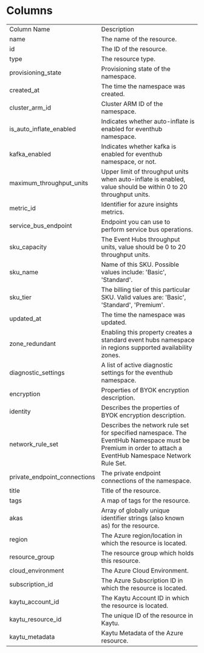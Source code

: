 # Columns  

<table>
	<tr><td>Column Name</td><td>Description</td></tr>
	<tr><td>name</td><td>The name of the resource.</td></tr>
	<tr><td>id</td><td>The ID of the resource.</td></tr>
	<tr><td>type</td><td>The resource type.</td></tr>
	<tr><td>provisioning_state</td><td>Provisioning state of the namespace.</td></tr>
	<tr><td>created_at</td><td>The time the namespace was created.</td></tr>
	<tr><td>cluster_arm_id</td><td>Cluster ARM ID of the namespace.</td></tr>
	<tr><td>is_auto_inflate_enabled</td><td>Indicates whether auto-inflate is enabled for eventhub namespace.</td></tr>
	<tr><td>kafka_enabled</td><td>Indicates whether kafka is enabled for eventhub namespace, or not.</td></tr>
	<tr><td>maximum_throughput_units</td><td>Upper limit of throughput units when auto-inflate is enabled, value should be within 0 to 20 throughput units.</td></tr>
	<tr><td>metric_id</td><td>Identifier for azure insights metrics.</td></tr>
	<tr><td>service_bus_endpoint</td><td>Endpoint you can use to perform service bus operations.</td></tr>
	<tr><td>sku_capacity</td><td>The Event Hubs throughput units, value should be 0 to 20 throughput units.</td></tr>
	<tr><td>sku_name</td><td>Name of this SKU. Possible values include: 'Basic', 'Standard'.</td></tr>
	<tr><td>sku_tier</td><td>The billing tier of this particular SKU. Valid values are: 'Basic', 'Standard', 'Premium'.</td></tr>
	<tr><td>updated_at</td><td>The time the namespace was updated.</td></tr>
	<tr><td>zone_redundant</td><td>Enabling this property creates a standard event hubs namespace in regions supported availability zones.</td></tr>
	<tr><td>diagnostic_settings</td><td>A list of active diagnostic settings for the eventhub namespace.</td></tr>
	<tr><td>encryption</td><td>Properties of BYOK encryption description.</td></tr>
	<tr><td>identity</td><td>Describes the properties of BYOK encryption description.</td></tr>
	<tr><td>network_rule_set</td><td>Describes the network rule set for specified namespace. The EventHub Namespace must be Premium in order to attach a EventHub Namespace Network Rule Set.</td></tr>
	<tr><td>private_endpoint_connections</td><td>The private endpoint connections of the namespace.</td></tr>
	<tr><td>title</td><td>Title of the resource.</td></tr>
	<tr><td>tags</td><td>A map of tags for the resource.</td></tr>
	<tr><td>akas</td><td>Array of globally unique identifier strings (also known as) for the resource.</td></tr>
	<tr><td>region</td><td>The Azure region/location in which the resource is located.</td></tr>
	<tr><td>resource_group</td><td>The resource group which holds this resource.</td></tr>
	<tr><td>cloud_environment</td><td>The Azure Cloud Environment.</td></tr>
	<tr><td>subscription_id</td><td>The Azure Subscription ID in which the resource is located.</td></tr>
	<tr><td>kaytu_account_id</td><td>The Kaytu Account ID in which the resource is located.</td></tr>
	<tr><td>kaytu_resource_id</td><td>The unique ID of the resource in Kaytu.</td></tr>
	<tr><td>kaytu_metadata</td><td>Kaytu Metadata of the Azure resource.</td></tr>
</table>